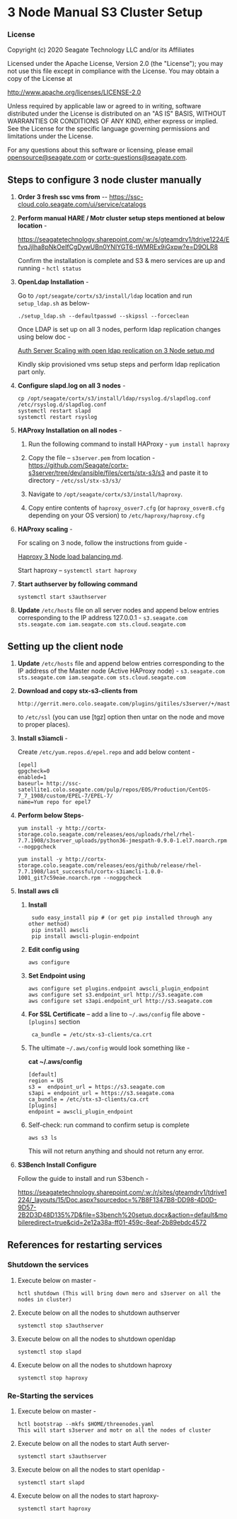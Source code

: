 # 3 Node Manual S3 Cluster Setup

### License

Copyright (c) 2020 Seagate Technology LLC and/or its Affiliates

Licensed under the Apache License, Version 2.0 (the "License");
you may not use this file except in compliance with the License.
You may obtain a copy of the License at

   <http://www.apache.org/licenses/LICENSE-2.0>

Unless required by applicable law or agreed to in writing, software
distributed under the License is distributed on an "AS IS" BASIS,
WITHOUT WARRANTIES OR CONDITIONS OF ANY KIND, either express or implied.
See the License for the specific language governing permissions and
limitations under the License.

For any questions about this software or licensing,
please email opensource@seagate.com or cortx-questions@seagate.com.

## Steps to configure 3 node cluster manually

1. **Order 3 fresh ssc vms from** -- https://ssc-cloud.colo.seagate.com/ui/service/catalogs

2. **Perform manual HARE / Motr cluster setup steps mentioned at below location** - 

   https://seagatetechnology.sharepoint.com/:w:/s/gteamdrv1/tdrive1224/EfvqJjlha8pNkOeIfCgDywUBn0YNIYGT6-tWMREx9iGxpw?e=D9OLR8 

   Confirm the installation is complete and S3 & mero services are up and running - `hctl status`

3. **OpenLdap Installation** - 

   Go to `/opt/seagate/cortx/s3/install/ldap` location and run `setup_ldap.sh` as below- 

   ```
   ./setup_ldap.sh --defaultpasswd --skipssl --forceclean 
   ```

   Once LDAP is set up on all 3 nodes, perform ldap replication changes using below doc - 
   
   [Auth Server Scaling with open ldap replication on 3 Node setup.md](Auth%20Server%20Scaling%20with%20open%20ldap%20replication%20on%203%20Node%20setup.md)

   Kindly skip provisioned vms setup steps and perform ldap replication part only. 

4. **Configure slapd.log on all 3 nodes** - 

   ```
   cp /opt/seagate/cortx/s3/install/ldap/rsyslog.d/slapdlog.conf /etc/rsyslog.d/slapdlog.conf 
   systemctl restart slapd 
   systemctl restart rsyslog
   ```
 
5. **HAProxy Installation on all nodes** - 

   1. Run the following command to install HAProxy - `yum install haproxy`

   2. Copy the file – `s3server.pem` from location - https://github.com/Seagate/cortx-s3server/tree/dev/ansible/files/certs/stx-s3/s3 and paste it to directory - `/etc/ssl/stx-s3/s3/`

   3. Navigate to `/opt/seagate/cortx/s3/install/haproxy`.

   4. Copy entire contents of `haproxy_osver7.cfg` (or `haproxy_osver8.cfg` depending on your OS version) to `/etc/haproxy/haproxy.cfg`
 
6. **HAProxy scaling** - 
 
   For scaling on 3 node, follow the instructions from guide - 
 
   [Haproxy 3 Node load balancing.md](Haproxy%203%20Node%20load%20balancing.md).
   
   Start haproxy – `systemctl start haproxy`
    
7. **Start authserver by following command**

   ```
   systemctl start s3authserver 
   ```

8. **Update** `/etc/hosts` file on all server nodes and append below entries corresponding to the IP address 127.0.0.1 - 
    `s3.seagate.com sts.seagate.com iam.seagate.com sts.cloud.seagate.com`


## Setting up the client node

1. **Update** `/etc/hosts` file and append below entries corresponding to the IP address of the Master node (Active HAProxy node) - 
     `s3.seagate.com sts.seagate.com iam.seagate.com sts.cloud.seagate.com `

 
2. **Download and copy stx-s3-clients from**
    ```
    http://gerrit.mero.colo.seagate.com/plugins/gitiles/s3server/+/master/ansible/files/certs/ 
    ```
    to `/etc/ssl` (you can use [tgz] option then untar on the node and move to proper places). 

3. **Install s3iamcli** - 
    
   Create `/etc/yum.repos.d/epel.repo` and add below content - 
    
   ```
   [epel] 
   gpgcheck=0 
   enabled=1 
   baseurl= http://ssc-satellite1.colo.seagate.com/pulp/repos/EOS/Production/CentOS-7_7_1908/custom/EPEL-7/EPEL-7/ 
   name=Yum repo for epel7 
   ``` 

4. **Perform below Steps**- 

   `yum install -y http://cortx-storage.colo.seagate.com/releases/eos/uploads/rhel/rhel-7.7.1908/s3server_uploads/python36-jmespath-0.9.0-1.el7.noarch.rpm --nogpgcheck`

   `yum install -y http://cortx-storage.colo.seagate.com/releases/eos/github/release/rhel-7.7.1908/last_successful/cortx-s3iamcli-1.0.0-1001_git7c59eae.noarch.rpm --nogpgcheck` 

 
5. **Install aws cli** 

   1. **Install**
      ```
       sudo easy_install pip # (or get pip installed through any other method) 
       pip install awscli 
       pip install awscli-plugin-endpoint 
      ```

   2. **Edit config using**
      ```
      aws configure 
      ```

   3. **Set Endpoint using** 
      ```
      aws configure set plugins.endpoint awscli_plugin_endpoint 
      aws configure set s3.endpoint_url http://s3.seagate.com 
      aws configure set s3api.endpoint_url http://s3.seagate.com 
      ```
  
   4. **For SSL Certificate** – add a line to `~/.aws/config` file above - `[plugins]` section 
      ```
       ca_bundle = /etc/stx-s3-clients/ca.crt
      ```

   5. The ultimate `~/.aws/config` would look something like - 

      **cat ~/.aws/config**  
      ```
      [default] 
      region = US 
      s3 =  endpoint_url = https://s3.seagate.com 
      s3api = endpoint_url = https://s3.seagate.coma 
      ca_bundle = /etc/stx-s3-clients/ca.crt 
      [plugins] 
      endpoint = awscli_plugin_endpoint 
      ```

   6. Self-check: run command to confirm setup is complete
      ```
      aws s3 ls
      ```
   
      This will not return anything and should not return any error. 

6. **S3Bench Install Configure**
    
   Follow the guide to install and run S3bench - 
    
   <https://seagatetechnology.sharepoint.com/:w:/r/sites/gteamdrv1/tdrive1224/_layouts/15/Doc.aspx?sourcedoc=%7B8F1347B8-DD98-4D0D-9D57-2B2D3D48D135%7D&file=S3bench%20setup.docx&action=default&mobileredirect=true&cid=2e12a38a-ff01-459c-8eaf-2b89ebdc4572>


## References for restarting services

### Shutdown the services

1. Execute below on master -  
   ```
   hctl shutdown (This will bring down mero and s3server on all the nodes in cluster) 
   ```
2. Execute below on all the nodes to shutdown authserver 
   ```
   systemctl stop s3authserver 
   ```
3. Execute below on all the nodes to shutdown openldap 
   ```
   systemctl stop slapd 
   ```
4. Execute below on all the nodes to shutdown haproxy  
   ```
   systemctl stop haproxy 
   ```

### Re-Starting the services

1. Execute below on master -  
   ```
   hctl bootstrap --mkfs $HOME/threenodes.yaml 
   This will start s3server and motr on all the nodes of cluster 
   ```
2. Execute below on all the nodes to start Auth server- 
   ```
   systemctl start s3authserver 
   ```
3. Execute below on all the nodes to start openldap - 
   ```
   systemctl start slapd 
   ```
4. Execute below on all the nodes to start haproxy- 
   ```
   systemctl start haproxy 
   ```

